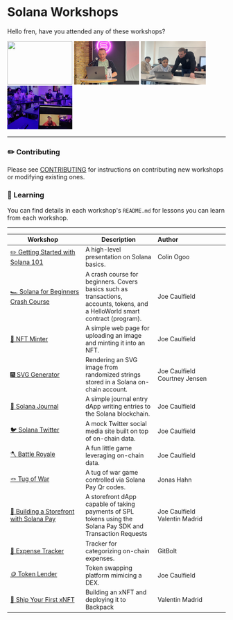# Solana Workshops

Hello fren, have you attended any of these workshops?   

<img 
src="https://raw.githubusercontent.com/Solana-Workshops/.github/main/.docs/valentin.png" 
height="100"
width="150"
/> 
<img 
src="https://raw.githubusercontent.com/Solana-Workshops/.github/main/.docs/callum.png" 
height="100"
width="150"
/> 
<img 
src="https://raw.githubusercontent.com/Solana-Workshops/.github/main/.docs/usc2.jpg" 
height="100"
width="150"
/> 
<img 
src="https://raw.githubusercontent.com/Solana-Workshops/.github/main/.docs/metacamp.jpeg" 
height="100"
width="150"
/> 
   
---

### ✏️ Contributing
Please see [CONTRIBUTING](https://github.com/Solana-Workshops/.contributing) for instructions on contributing new workshops or modifying existing ones.

### 📗 Learning
You can find details in each workshop's `README.md` for lessons you can learn from each workshop.

---

| <div style="width:150px">Workshop</div> | Description | <div style="width:150px">Author</div>  |
| ---------------------- | ------------------------------- | :------------------------ |
| [✏️ Getting Started with Solana 101](https://github.com/Solana-Workshops/solana-101) | A high-level presentation on Solana basics. | Colin Ogoo |
| [🏎️ Solana for Beginners Crash Course](https://github.com/Solana-Workshops/beginner-crash-course) | A crash course for beginners. Covers basics such as transactions, accounts, tokens, and a HelloWorld smart contract (program). | Joe Caulfield |
| [🎑 NFT Minter](https://github.com/Solana-Workshops/NFT-Minter) | A simple web page for uploading an image and minting it into an NFT. | Joe Caulfield |
| [🎆 SVG Generator](https://github.com/Solana-Workshops/SVG-Generator) | Rendering an SVG image from randomized strings stored in a Solana on-chain account. | Joe Caulfield <br> Courtney Jensen |
| [📓 Solana Journal](https://github.com/Solana-Workshops/solana-journal) | A simple journal entry dApp writing entries to the Solana blockchain. | Joe Caulfield |
| [🐦 Solana Twitter](https://github.com/Solana-Workshops/solana-twitter) | A mock Twitter social media site built on top of on-chain data. | Joe Caulfield |
| [🪓 Battle Royale](https://github.com/Solana-Workshops/battle-royale) | A fun little game leveraging on-chain data. | Joe Caulfield |
| [🪢 Tug of War](https://github.com/Solana-Workshops/tug-of-war-solana-pay) | A tug of war game controlled via Solana Pay Qr codes. | Jonas Hahn |
| [🍕 Building a Storefront with Solana Pay](https://github.com/Solana-Workshops/storefront-solana-pay) | A storefront dApp capable of taking payments of SPL tokens using the Solana Pay SDK and Transaction Requests | Joe Caulfield <br> Valentin Madrid |
| [👛 Expense Tracker](https://github.com/Solana-Workshops/Expense-Tracker) | Tracker for categorizing on-chain expenses. | GitBolt |
| [🪙 Token Lender](https://github.com/Solana-Workshops/token-lender) | Token swapping platform mimicing a DEX. | Joe Caulfield |
| [🎒 Ship Your First xNFT](https://github.com/Solana-Workshops/ship-an-xnft) | Building an xNFT and deploying it to Backpack | Valentin Madrid |


